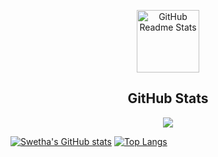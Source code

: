 <p align="center">
 <img width="100px" src="https://res.cloudinary.com/anuraghazra/image/upload/v1594908242/logo_ccswme.svg" align="center" alt="GitHub Readme Stats" />
 <h2 align="center">GitHub Stats</h2>
</p>

<p align="center"> 
  <img src="https://profile-counter.glitch.me/swetha4444/count.svg" />

[![Swetha's GitHub stats](https://github-readme-stats.vercel.app/api?username=swetha4444)](https://github.com/swetha4444) 
[![Top Langs](https://github-readme-stats.vercel.app/api/top-langs/?username=swetha4444&exclude_repo=github-readme-stats,swetha4444.github.io)](https://github.com/swetha4444)


